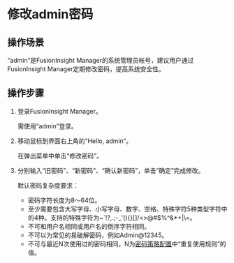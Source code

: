 # 修改admin密码<a name="admin_guide_000250"></a>

## 操作场景<a name="zh-cn_topic_0263899279_section22350835112948"></a>

“admin”是FusionInsight Manager的系统管理员帐号，建议用户通过FusionInsight Manager定期修改密码，提高系统安全性。

## 操作步骤<a name="zh-cn_topic_0263899279_section10408025955"></a>

1.  登录FusionInsight Manager。

    需使用“admin”登录。

2.  移动鼠标到界面右上角的“Hello, admin“。

    在弹出菜单中单击“修改密码”。

3.  分别输入“旧密码”、“新密码”、“确认新密码”，单击“确定”完成修改。

    默认密码复杂度要求：

    -   密码字符长度为8～64位。
    -   至少需要包含大写字母、小写字母、数字、空格、特殊字符5种类型字符中的4种。支持的特殊字符为\~\`!?,.;-\_'\(\)\{\}\[\]/<\>@\#$%^&\*+|\\=。
    -   不可和用户名相同或用户名的倒序字符相同。
    -   不可以为常见的易破解密码，例如Admin@12345。
    -   不可与最近N次使用过的密码相同，N为[密码策略配置](配置密码策略.md#admin_guide_000150)中“重复使用规则”的值。


